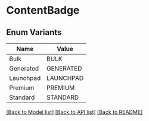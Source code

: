 # ContentBadge

## Enum Variants

| Name | Value |
|---- | -----|
| Bulk | BULK |
| Generated | GENERATED |
| Launchpad | LAUNCHPAD |
| Premium | PREMIUM |
| Standard | STANDARD |


[[Back to Model list]](../README.md#documentation-for-models) [[Back to API list]](../README.md#documentation-for-api-endpoints) [[Back to README]](../README.md)


